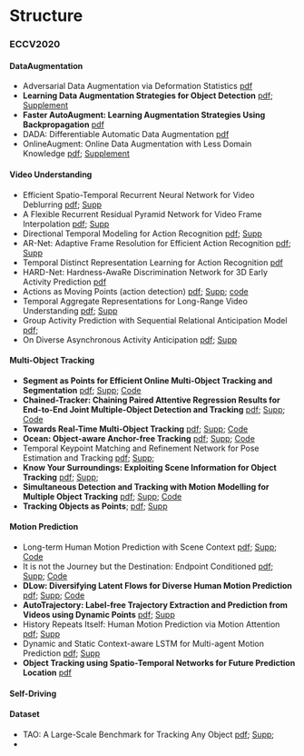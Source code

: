 # Structure
### ECCV2020

#### DataAugmentation

* Adversarial Data Augmentation via Deformation Statistics [pdf](https://www.ecva.net/papers/eccv_2020/papers_ECCV/papers/123740630.pdf)
* __Learning Data Augmentation Strategies for Object Detection__ [pdf](https://www.ecva.net/papers/eccv_2020/papers_ECCV/papers/123720562.pdf);
[Supplement](https://www.ecva.net/papers/eccv_2020/papers_ECCV/papers/123720562-supp.pdf)
* __Faster AutoAugment: Learning Augmentation Strategies Using Backpropagation__ [pdf](https://www.ecva.net/papers/eccv_2020/papers_ECCV/papers/123700001.pdf)
* DADA: Differentiable Automatic Data Augmentation [pdf](https://www.ecva.net/papers/eccv_2020/papers_ECCV/papers/123670579.pdf)
* OnlineAugment: Online Data Augmentation with Less Domain Knowledge [pdf](https://www.ecva.net/papers/eccv_2020/papers_ECCV/papers/123520307.pdf);
 [Supplement](https://www.ecva.net/papers/eccv_2020/papers_ECCV/papers/123520307-supp.zip)
 
 
 #### Video Understanding
 
 * Efficient Spatio-Temporal Recurrent Neural Network for Video Deblurring [pdf](https://www.ecva.net/papers/eccv_2020/papers_ECCV/papers/123510188.pdf); [Supp](https://www.ecva.net/papers/eccv_2020/papers_ECCV/papers/123510188-supp.zip)
 * A Flexible Recurrent Residual Pyramid Network for Video Frame Interpolation [pdf](https://www.ecva.net/papers/eccv_2020/papers_ECCV/papers/123700477.pdf); [Supp](https://www.ecva.net/papers/eccv_2020/papers_ECCV/papers/123700477-supp.zip)
 * Directional Temporal Modeling for Action Recognition [pdf](https://www.ecva.net/papers/eccv_2020/papers_ECCV/papers/123510273.pdf); [Supp](https://www.ecva.net/papers/eccv_2020/papers_ECCV/papers/123510273-supp.pdf)
 * AR-Net: Adaptive Frame Resolution for Efficient Action Recognition [pdf](https://www.ecva.net/papers/eccv_2020/papers_ECCV/papers/123520086.pdf); [Supp](https://www.ecva.net/papers/eccv_2020/papers_ECCV/papers/123520086-supp.pdf)
 * Temporal Distinct Representation Learning for Action Recognition [pdf](https://www.ecva.net/papers/eccv_2020/papers_ECCV/papers/123520358.pdf)
 * HARD-Net: Hardness-AwaRe Discrimination Network for 3D Early Activity Prediction [pdf](https://www.ecva.net/papers/eccv_2020/papers_ECCV/papers/123560409.pdf)
 * Actions as Moving Points (action detection) [pdf](https://www.ecva.net/papers/eccv_2020/papers_ECCV/papers/123610069.pdf); [Supp](https://www.ecva.net/papers/eccv_2020/papers_ECCV/papers/123610069-supp.zip); [code](https://github.com/MCG-NJU/MOC-Detector)
 * Temporal Aggregate Representations for Long-Range Video Understanding [pdf](https://www.ecva.net/papers/eccv_2020/papers_ECCV/papers/123610154.pdf); [Supp](https://www.ecva.net/papers/eccv_2020/papers_ECCV/papers/123610154-supp.zip)
* Group Activity Prediction with Sequential Relational Anticipation Model [pdf](https://www.ecva.net/papers/eccv_2020/papers_ECCV/papers/123660579.pdf);
* On Diverse Asynchronous Activity Anticipation [pdf](https://www.ecva.net/papers/eccv_2020/papers_ECCV/papers/123740766.pdf); [Supp](https://www.ecva.net/papers/eccv_2020/papers_ECCV/papers/123740766-supp.pdf)


#### Multi-Object Tracking
* __Segment as Points for Efficient Online Multi-Object Tracking and Segmentation__ [pdf](https://www.ecva.net/papers/eccv_2020/papers_ECCV/papers/123460256.pdf); [Supp](https://www.ecva.net/papers/eccv_2020/papers_ECCV/papers/123460256-supp.zip); [Code](https://github.com/detectRecog/PointTrack)
* __Chained-Tracker: Chaining Paired Attentive Regression Results for End-to-End Joint Multiple-Object Detection and Tracking__ [pdf](https://www.ecva.net/papers/eccv_2020/papers_ECCV/papers/123490137.pdf); [Supp](https://www.ecva.net/papers/eccv_2020/papers_ECCV/papers/123490137-supp.zip); [Code](github.com/pjl1995/CTracker)
* __Towards Real-Time Multi-Object Tracking__ [pdf](https://www.ecva.net/papers/eccv_2020/papers_ECCV/papers/123560103.pdf); [Supp](); [Code](https://github.com/Zhongdao/Towards-Realtime-MOT)
* __Ocean: Object-aware Anchor-free Tracking__ [pdf](https://www.ecva.net/papers/eccv_2020/papers_ECCV/papers/123660766.pdf); [Supp](https://www.ecva.net/papers/eccv_2020/papers_ECCV/papers/123660766-supp.pdf); [Code](https://github.com/researchmm/TracKit)
* Temporal Keypoint Matching and Refinement Network for Pose Estimation and Tracking [pdf](https://www.ecva.net/papers/eccv_2020/papers_ECCV/papers/123670681.pdf); [Supp](https://www.ecva.net/papers/eccv_2020/papers_ECCV/papers/123670681-supp.pdf);
* __Know Your Surroundings: Exploiting Scene Information for Object Tracking__ [pdf](https://www.ecva.net/papers/eccv_2020/papers_ECCV/papers/123680205.pdf); [Supp](https://www.ecva.net/papers/eccv_2020/papers_ECCV/papers/123680205-supp.zip);
* __Simultaneous Detection and Tracking with Motion Modelling for Multiple Object Tracking__ [pdf](https://www.ecva.net/papers/eccv_2020/papers_ECCV/papers/123690613.pdf); [Supp](https://www.ecva.net/papers/eccv_2020/papers_ECCV/papers/123690613-supp.pdf); [Code](https://github.com/shijieS/DMMN)
* __Tracking Objects as Points__; [pdf](https://www.ecva.net/papers/eccv_2020/papers_ECCV/papers/123490460.pdf); [Supp](https://www.ecva.net/papers/eccv_2020/papers_ECCV/papers/123490460-supp.pdf)


#### Motion Prediction
* Long-term Human Motion Prediction with Scene Context [pdf](https://www.ecva.net/papers/eccv_2020/papers_ECCV/papers/123460375.pdf); [Supp](https://www.ecva.net/papers/eccv_2020/papers_ECCV/papers/123460375-supp.zip); [Code](https://people.eecs.berkeley.edu/~zhecao/hmp/index.html)
* It is not the Journey but the Destination: Endpoint Conditioned [pdf](https://www.ecva.net/papers/eccv_2020/papers_ECCV/papers/123470749.pdf); [Supp](https://www.ecva.net/papers/eccv_2020/papers_ECCV/papers/123470749-supp.zip); [Code](https://karttikeya.github.io/publication/htf/)
* __DLow: Diversifying Latent Flows for Diverse Human Motion Prediction__ [pdf](https://www.ecva.net/papers/eccv_2020/papers_ECCV/papers/123540324.pdf); [Supp](https://www.ecva.net/papers/eccv_2020/papers_ECCV/papers/123540324-supp.zip); [Code](https://github.com/Khrylx/DLow)
* __AutoTrajectory: Label-free Trajectory Extraction and Prediction from Videos using Dynamic Points__ [pdf](https://www.ecva.net/papers/eccv_2020/papers_ECCV/papers/123580630.pdf); [Supp](https://www.ecva.net/papers/eccv_2020/papers_ECCV/papers/123580630-supp.pdf)
* History Repeats Itself: Human Motion Prediction via Motion Attention [pdf](https://www.ecva.net/papers/eccv_2020/papers_ECCV/papers/123590460.pdf); [Supp](https://www.ecva.net/papers/eccv_2020/papers_ECCV/papers/123590460-supp.zip)
* Dynamic and Static Context-aware LSTM for Multi-agent Motion Prediction [pdf](https://www.ecva.net/papers/eccv_2020/papers_ECCV/papers/123660545.pdf); [Supp](https://www.ecva.net/papers/eccv_2020/papers_ECCV/papers/123660545-supp.zip)
* __Object Tracking using Spatio-Temporal Networks for Future Prediction Location__ [pdf](https://www.ecva.net/papers/eccv_2020/papers_ECCV/papers/123670001.pdf)

#### Self-Driving


#### Dataset

* TAO: A Large-Scale Benchmark for Tracking Any Object [pdf](https://www.ecva.net/papers/eccv_2020/papers_ECCV/papers/123500426.pdf); [Supp](https://www.ecva.net/papers/eccv_2020/papers_ECCV/papers/123500426-supp.pdf);
* 
